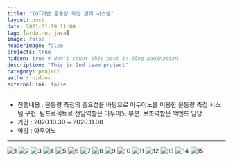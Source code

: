 ```yaml
---
title: "IoT기반 운동량 측정 관리 시스템"
layout: post
date: 2021-01-19 11:00
tag: [arduino, java]
image: false
headerImage: false
projects: true
hidden: true # don't count this post in blog pagination
description: "This is 2nd team project"
category: project
author: nidoos
externalLink: false
---
```


- 진행내용 : 운동량 측정의 중요성을 바탕으로 아두이노를 이용한 운동량 측정 시스템 구현.
팀프로젝트로 전담역할은 아두이노 부분. 보조역할은 백엔드 담당<br>
- 기간 : 2020.10.30 ~ 2020.11.08 <br>
- 역할 : 아두이노

---




<img src = "/assets/2ppt/1.png" alt="1">
<img src = "/assets/2ppt/2.png" alt="2">
<img src = "/assets/2ppt/3.png" alt="3">
<img src = "/assets/2ppt/4.png" alt="4">
<img src = "/assets/2ppt/5.png" alt="5">
<img src = "/assets/2ppt/6.png" alt="6">
<img src = "/assets/2ppt/7.png" alt="7">
<img src = "/assets/2ppt/8.png" alt="8">
<img src = "/assets/2ppt/9.png" alt="9">
<img src = "/assets/2ppt/10.png" alt="10">
<img src = "/assets/2ppt/11.png" alt="11">
<img src = "/assets/2ppt/12.png" alt="12">
<img src = "/assets/2ppt/13.png" alt="13">
<img src = "/assets/2ppt/14.png" alt="14">
<img src = "/assets/2ppt/15.png" alt="15">
